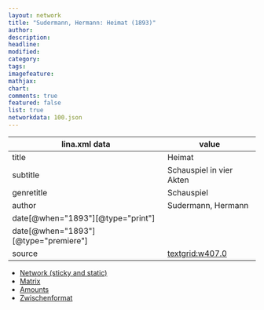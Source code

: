 ```yaml
---
layout: network
title: "Sudermann, Hermann: Heimat (1893)"
author:
description:
headline:
modified:
category:
tags:
imagefeature: 
mathjax: 
chart: 
comments: true
featured: false
list: true
networkdata: 100.json
---
```

lina.xml data  | value
------------- | -------------
title|Heimat
subtitle|Schauspiel in vier Akten
genretitle|Schauspiel
author|Sudermann, Hermann
date[@when="1893"][@type="print"]|
date[@when="1893"][@type="premiere"]|
source|[textgrid:w407.0](https://textgridlab.org/1.0/tgcrud-public/rest/textgrid:w407.0/data)



* [Network (sticky and static)](/network100)
* [Matrix](/matrix100)
* [Amounts](/amounts100)
* [Zwischenformat](/lina100 )
